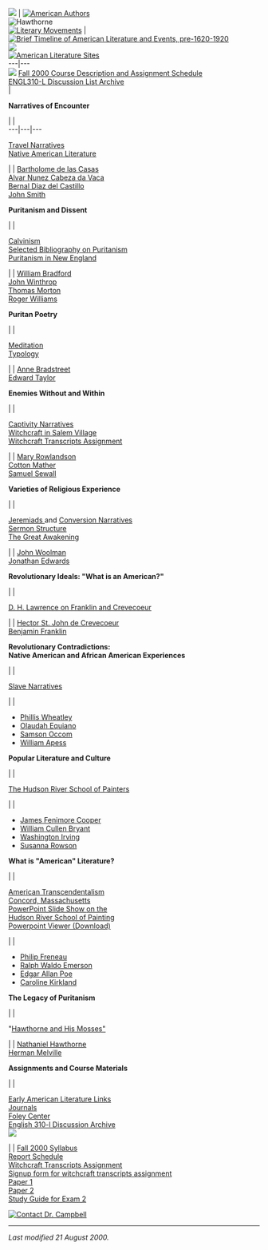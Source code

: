   ![](http://www.gonzaga.edu/faculty/campbell/enl310/earam.gif) |  [![American
Authors](http://www.gonzaga.edu/faculty/campbell/enl310/amauth1.jpg)](http://www.gonzaga.edu/faculty/campbell/enl311/aufram.html)  
![Hawthorne](http://www.gonzaga.edu/faculty/campbell/enl310/Hawthrn4.jpg)  
[![Literary
Movements](http://www.gonzaga.edu/faculty/campbell/enl310/litmov.jpg)](http://www.gonzaga.edu/faculty/campbell/enl311/litfram.html)
|  [![Brief Timeline of American Literature and Events,
pre-1620-1920](http://www.gonzaga.edu/faculty/campbell/enl310/time.jpg)](http://www.gonzaga.edu/faculty/campbell/enl311/timefram.html)  
![](http://www.gonzaga.edu/faculty/campbell/enl310/spirit.jpg)  
[![American Literature
Sites](http://www.gonzaga.edu/faculty/campbell/enl310/amlit.jpg)](http://www.gonzaga.edu/faculty/campbell/enl311/sites.htm)  
---|---  
![](http://www.gonzaga.edu/faculty/campbell/enl310/Blue_mar.gif) [Fall 2000
Course Description and Assignment
Schedule](http://www.gonzaga.edu/faculty/campbell/enl310/sched310f00.htm)  
[ENGL310-L Discussion List Archive](http://lists.gonzaga.edu/lists/engl310-l/)  
|

**Narratives of Encounter**

|  |  
---|---|---  
  
[Travel Narratives](http://www.gonzaga.edu/faculty/campbell/enl310/travel.htm)  
[Native American
Literature](http://www.gonzaga.edu/faculty/campbell/enl310/native.htm)

|  | [Bartholome de las Casas
](http://www.gonzaga.edu/faculty/campbell/enl310/casas.htm)  
[Alvar Nunez Cabeza da
Vaca](http://www.gonzaga.edu/faculty/campbell/enl310/vaca.htm)  
[Bernal Diaz del Castillo
](http://www.gonzaga.edu/faculty/campbell/enl310/castillo.htm)  
[John Smith](http://www.gonzaga.edu/faculty/campbell/enl310/smith.htm)  
  
**Puritanism and Dissent**

|  |  
  
[Calvinism](http://www.gonzaga.edu/faculty/campbell/enl310/calvin.htm)  
[Selected Bibliography on
Puritanism](http://www.gonzaga.edu/faculty/campbell/enl310/purbib.htm)  
[Puritanism in New
England](http://www.gonzaga.edu/faculty/campbell/enl310/purdef.htm)

|  | [William Bradford
](http://www.gonzaga.edu/faculty/campbell/enl310/bradford.htm)  
[John Winthrop ](http://www.gonzaga.edu/faculty/campbell/enl310/winthrop.htm)  
[Thomas Morton](http://www.gonzaga.edu/faculty/campbell/enl310/morton.htm)  
[Roger Williams ](http://www.gonzaga.edu/faculty/campbell/enl310/williams.htm)  
  
**Puritan Poetry**

|  |  
  
[Meditation](http://www.gonzaga.edu/faculty/campbell/enl310/meditat.htm)  
[Typology](http://www.gonzaga.edu/faculty/campbell/enl310/typology.htm)

|  | [Anne Bradstreet
](http://www.gonzaga.edu/faculty/campbell/enl310/bradstreet.htm)  
[Edward Taylor ](http://www.gonzaga.edu/faculty/campbell/enl310/taylor.htm)  
  
**Enemies Without and Within**

|  |  
  
[Captivity
Narratives](http://www.gonzaga.edu/faculty/campbell/enl310/captive.htm)  
[Witchcraft in Salem
Village](http://www.gonzaga.edu/faculty/campbell/enl310/witch.htm)  
[Witchcraft Transcripts
Assignment](http://www.gonzaga.edu/faculty/campbell/enl310/witchcraft.htm)

|  | [Mary Rowlandson](http://www.gonzaga.edu/faculty/campbell/enl310/row.htm)  
[Cotton Mather](http://www.gonzaga.edu/faculty/campbell/enl310/mather.htm)  
[Samuel Sewall](http://www.gonzaga.edu/faculty/campbell/enl310/sewall.html)  
  
**Varieties of Religious Experience**

|  |  
  
[Jeremiads ](http://www.gonzaga.edu/faculty/campbell/enl310/jeremiad.htm) and
[Conversion
Narratives](http://www.gonzaga.edu/faculty/campbell/enl310/jeremiad.htm)  
[Sermon
Structure](http://www.gonzaga.edu/faculty/campbell/enl310/sermstru.htm)  
[The Great
Awakening](http://www.gonzaga.edu/faculty/campbell/enl310/greataw.htm)

|  | [John
Woolman](http://www.gonzaga.edu/faculty/campbell/enl310/woolman.htm)  
[Jonathan Edwards](http://www.gonzaga.edu/faculty/campbell/enl310/edwards.htm)  
  
**Revolutionary Ideals: "What is an American?"**

|  |  
  
[D. H. Lawrence on Franklin and
Crevecoeur](http://www.gonzaga.edu/faculty/campbell/enl310/lawre.htm)

|  | [Hector St. John de
Crevecoeur](http://www.gonzaga.edu/faculty/campbell/enl310/crevecoeur.htm)  
[Benjamin
Franklin](http://www.gonzaga.edu/faculty/campbell/enl310/franklin.htm)  
  
**Revolutionary Contradictions:**  
**Native American and African American Experiences**

|  |  
  
[Slave Narratives](http://www.gonzaga.edu/faculty/campbell/enl310/slave.htm)

|  |

* [Phillis Wheatley](http://www.gonzaga.edu/faculty/campbell/enl310/wheatley.htm)
* [Olaudah Equiano](http://www.gonzaga.edu/faculty/campbell/enl310/equiano.htm)
* [Samson Occom](http://www.gonzaga.edu/faculty/campbell/enl310/occom.htm)
* [William Apess](http://www.gonzaga.edu/faculty/campbell/enl310/apess.htm)  
  
**Popular Literature and Culture**

|  |  
  
[The Hudson River School of
Painters](http://www.gonzaga.edu/faculty/campbell/enl310/amart3.htm)

|  |

* [James Fenimore Cooper](http://www.gonzaga.edu/faculty/campbell/enl310/cooper.htm)
* [William Cullen Bryant](http://www.gonzaga.edu/faculty/campbell/enl310/bryant.html)
* [Washington Irving](http://www.gonzaga.edu/faculty/campbell/enl310/irving.htm)
* [Susanna Rowson](http://www.gonzaga.edu/faculty/campbell/enl310/rowson.htm)  
  
**What is "American" Literature?**

|  |  
  
[American
Transcendentalism](http://www.gonzaga.edu/faculty/campbell/enl311/amtrans.htm)  
[Concord,
Massachusetts](http://www.gonzaga.edu/faculty/campbell/enl311/concord.htm)  
[PowerPoint Slide Show
](http://www.gonzaga.edu/faculty/campbell/enl311/concord.htm)[on the
](http://www.gonzaga.edu/faculty/campbell/amart/amart3.ppt)  
[Hudson River School of
Painting](http://www.gonzaga.edu/faculty/campbell/amart/amart3.ppt)  
[Powerpoint Viewer
(Download)](http://officeupdate.microsoft.com/downloadDetails/Ppview97.htm)

|  |

* [Philip Freneau](http://www.gonzaga.edu/faculty/campbell/enl310/freneau.htm)
* [Ralph Waldo Emerson](http://www.gonzaga.edu/faculty/campbell/enl311/emerson.htm)
* [Edgar Allan Poe](http://www.gonzaga.edu/faculty/campbell/enl310/poe.htm)
* [Caroline Kirkland](http://www.gonzaga.edu/faculty/campbell/enl310/kirkland.htm)  
  
**The Legacy of Puritanism**

|  |  
  
 "[Hawthorne and His Mosses"](http://eldred.ne.mediaone.net/nh/hahm.html)

|  | [Nathaniel
Hawthorne](http://www.gonzaga.edu/faculty/campbell/enl310/hawthor.htm)  
[Herman Melville](http://www.gonzaga.edu/faculty/campbell/enl311/melville.htm)  
  
**Assignments and Course Materials**

|  |  
  
[Early American Literature
Links](http://www.gonzaga.edu/faculty/campbell/enl310/puritan.htm)  
[Journals](http://www.gonzaga.edu/faculty/campbell/enl311/jourbib.htm)  
[Foley Center](http://www.foley.gonzaga.edu/)  
[English 310-l Discussion Archive](http://lists.gonzaga.edu/lists/engl310-l/)  
[![](http://www.gonzaga.edu/faculty/campbell/enl310/discboard.gif)](http://webclass.gonzaga.edu/COURSES/ENGL310)  

|  | [Fall 2000
Syllabus](http://www.gonzaga.edu/faculty/campbell/enl310/sched310f00.htm)  
[Report Schedule](http://www.gonzaga.edu/faculty/campbell/enl310/repf00.htm)  
[Witchcraft Transcripts
Assignment](http://www.gonzaga.edu/faculty/campbell/enl310/witchcraft.htm)  
[Signup form for witchcraft transcripts
assignment](http://www.gonzaga.edu/faculty/campbell/enl310/witchsignup.htm)  
[Paper 1](http://www.gonzaga.edu/faculty/campbell/enl310/paper1-310.htm)  
[Paper 2 ](http://www.gonzaga.edu/faculty/campbell/enl310/paper2-310.htm)  
[Study Guide for Exam
2](http://www.gonzaga.edu/faculty/campbell/enl310/study2.htm)  


  
  
  
[![Contact Dr.
Campbell](http://www.gonzaga.edu/faculty/campbell/enl310/dmc8.jpg)](mailto:campbell@gem.gonzaga.edu)  
  
* * *

  
_Last modified 21 August 2000._

